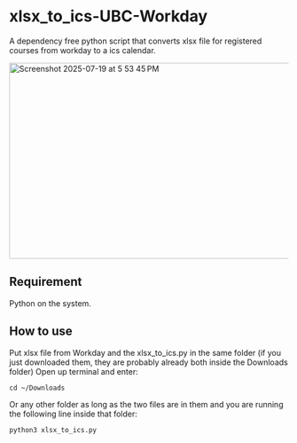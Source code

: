 # xlsx_to_ics-UBC-Workday
A dependency free python script that converts xlsx file for registered courses from workday to a ics calendar.

<img width="749" height="353" alt="Screenshot 2025-07-19 at 5 53 45 PM" src="https://github.com/user-attachments/assets/908d97e8-f3d2-4f6e-bbfc-75f11616a84f" />

## Requirement
Python on the system.
## How to use
Put xlsx file from Workday and the xlsx_to_ics.py in the same folder (if you just downloaded them, they are probably already both inside the Downloads folder)
Open up terminal and enter:
```
cd ~/Downloads
```
Or any other folder as long as the two files are in them and you are running the following line inside that folder:
```
python3 xlsx_to_ics.py
```
